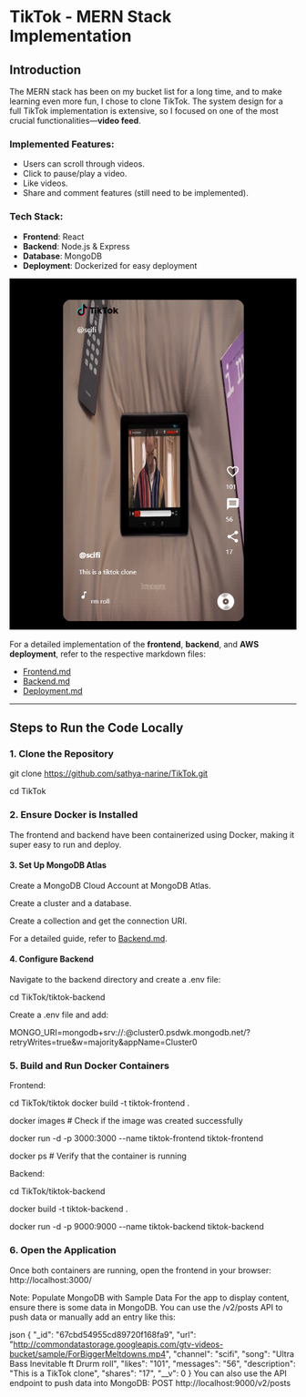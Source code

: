 # TikTok - MERN Stack Implementation

## Introduction

The MERN stack has been on my bucket list for a long time, and to make learning even more fun, I chose to clone TikTok. The system design for a full TikTok implementation is extensive, so I focused on one of the most crucial functionalities—**video feed**. 

### Implemented Features:
- Users can scroll through videos.
- Click to pause/play a video.
- Like videos.
- Share and comment features (still need to be implemented).

### Tech Stack:
- **Frontend**: React
- **Backend**: Node.js & Express
- **Database**: MongoDB
- **Deployment**: Dockerized for easy deployment

![TikTok](tiktok.png)

For a detailed implementation of the **frontend**, **backend**, and **AWS deployment**, refer to the respective markdown files:
- [Frontend.md](https://github.com/sathya-narine/TikTok/blob/main/tiktok/FrontEnd.md)
- [Backend.md](https://github.com/sathya-narine/TikTok/blob/main/tiktok-backend/Backend.md)
- [Deployment.md](deployment.md)

---

## Steps to Run the Code Locally

### 1. Clone the Repository
  git clone https://github.com/sathya-narine/TikTok.git
  
  cd TikTok


### 2. Ensure Docker is Installed
The frontend and backend have been containerized using Docker, making it super easy to run and deploy.

#### 3. Set Up MongoDB Atlas
Create a MongoDB Cloud Account at MongoDB Atlas.

Create a cluster and a database.

Create a collection and get the connection URI.

For a detailed guide, refer to [Backend.md](https://github.com/sathya-narine/TikTok/blob/main/tiktok-backend/Backend.md).
#### 4. Configure Backend
Navigate to the backend directory and create a .env file:


  cd TikTok/tiktok-backend
  
  Create a .env file and add:

MONGO_URI=mongodb+srv://<user>:<password>@cluster0.psdwk.mongodb.net/<collection>?retryWrites=true&w=majority&appName=Cluster0

### 5. Build and Run Docker Containers
Frontend:

cd TikTok/tiktok
docker build -t tiktok-frontend .

docker images  # Check if the image was created successfully

docker run -d -p 3000:3000 --name tiktok-frontend tiktok-frontend

docker ps  # Verify that the container is running

Backend:

cd TikTok/tiktok-backend

docker build -t tiktok-backend .

docker run -d -p 9000:9000 --name tiktok-backend tiktok-backend

### 6. Open the Application
Once both containers are running, open the frontend in your browser:
http://localhost:3000/


Note: Populate MongoDB with Sample Data
For the app to display content, ensure there is some data in MongoDB. You can use the /v2/posts API to push data or manually add an entry like this:

json
{
    "_id": "67cbd54955cd89720f168fa9",
    "url": "http://commondatastorage.googleapis.com/gtv-videos-bucket/sample/ForBiggerMeltdowns.mp4",
    "channel": "scifi",
    "song": "Ultra Bass Inevitable ft Drurm roll",
    "likes": "101",
    "messages": "56",
    "description": "This is a TikTok clone",
    "shares": "17",
    "__v": 0
}
You can also use the API endpoint to push data into MongoDB:
POST http://localhost:9000/v2/posts
